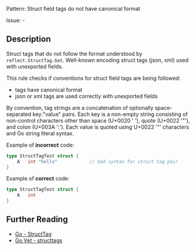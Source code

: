 Pattern: Struct field tags do not have canonical format

Issue: -

## Description

Struct tags that do not follow the format understood by `reflect.StructTag.Get`. Well-known encoding struct tags (json, xml) used with unexported fields.

This rule checks if conventions for struct field tags are being followed:
- tags have canonical format
- json or xml tags are used correctly with unexported fields

By convention, tag strings are a concatenation of optionally space-separated key:"value" pairs. Each key is a non-empty string consisting of non-control characters other than space (U+0020 ' '), quote (U+0022 '"'), and colon (U+003A ':'). Each value is quoted using U+0022 '"' characters and Go string literal syntax.

Example of **incorrect** code:

```go
type StructTagTest struct {
	A   int "hello"            // bad syntax for struct tag pair
}
```

Example of **correct** code:

```go
type StructTagTest struct {
	A   int
}
```

## Further Reading

* [Go - StructTag](https://golang.org/pkg/reflect/#StructTag)
* [Go Vet - structtags](https://golang.org/cmd/vet/#hdr-Struct_tags)
